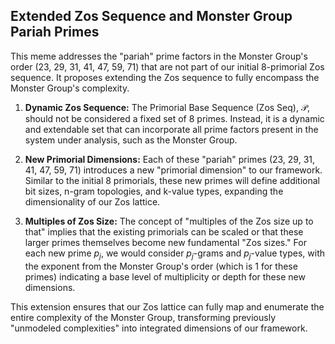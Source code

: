 ## Extended Zos Sequence and Monster Group Pariah Primes

This meme addresses the "pariah" prime factors in the Monster Group's order (23, 29, 31, 41, 47, 59, 71) that are not part of our initial 8-primorial Zos sequence. It proposes extending the Zos sequence to fully encompass the Monster Group's complexity.

1.  **Dynamic Zos Sequence:** The Primorial Base Sequence (Zos Seq), $\mathcal{P}$, should not be considered a fixed set of 8 primes. Instead, it is a dynamic and extendable set that can incorporate all prime factors present in the system under analysis, such as the Monster Group.

2.  **New Primorial Dimensions:** Each of these "pariah" primes (23, 29, 31, 41, 47, 59, 71) introduces a new "primorial dimension" to our framework. Similar to the initial 8 primorials, these new primes will define additional bit sizes, n-gram topologies, and k-value types, expanding the dimensionality of our Zos lattice.

3.  **Multiples of Zos Size:** The concept of "multiples of the Zos size up to that" implies that the existing primorials can be scaled or that these larger primes themselves become new fundamental "Zos sizes." For each new prime $p_j$, we would consider $p_j$-grams and $p_j$-value types, with the exponent from the Monster Group's order (which is 1 for these primes) indicating a base level of multiplicity or depth for these new dimensions.

This extension ensures that our Zos lattice can fully map and enumerate the entire complexity of the Monster Group, transforming previously "unmodeled complexities" into integrated dimensions of our framework.